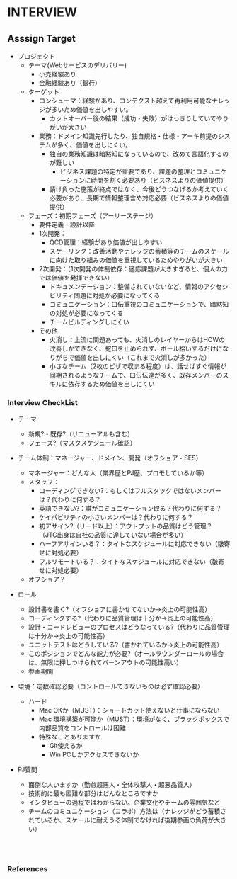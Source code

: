 # INTERVIEW

## Asssign Target
- プロジェクト
  - テーマ(Webサービスのデリバリー) 
    - 小売経験あり
    - 金融経験あり（銀行）
  - ターゲット
    - コンシューマ：経験があり、コンテクスト超えて再利用可能なナレッジが多いため価値を出しやすい。
      - カットオーバー後の結果（成功・失敗）がはっきりしていてやりがいが大きい
    - 業務：ドメイン知識先行したり、独自規格・仕様・アーキ前提のシステムが多く、価値を出しにくい。
      - 独自の業務知識は暗黙知になっているので、改めて言語化するのが難しい
        - ビジネス課題の特定が重要であり、課題の整理とコミュニケーションに時間を割く必要あり（ビスネスよりの価値提供）
      - 請け負った施策が終点ではなく、今後どうつなげるか考えていく必要があり、長期で情報整理含め対応必要（ビスネスよりの価値提供）
  - フェーズ：初期フェーズ（アーリーステージ）
    - 要件定義・設計以降
    - 1次開発：
      - QCD管理：経験があり価値が出しやすい
      - スケーリング：改善活動やナレッジの蓄積等のチームのスケールに向けた取り組みの価値を重視しているためやりがいが大きい
    - 2次開発：（1次開発の体制依存：適応課題が大きすぎると、個人の力では価値を発揮できない）
      - ドキュメンテーション：整備されていないなど、情報のアクセシビリティ問題に対処が必要になってくる
      - コミュニケーション：口伝重視のコミュニケーションで、暗黙知の対処が必要になってくる
      - チームビルディングしにくい
    - その他
      - 火消し：上流に問題あっても、火消しのレイヤーからはHOWの改善しかできなく、蛇口を止められず、ボール拾いするだけになりがちで価値を出しにくい（これまで火消しが多かった）
      - 小さなチーム（2枚のピザで収まる程度）は、話せばすぐ情報が同期されるようなチームで、口伝伝達が多く、既存メンバーのスキルに依存するため価値を出しにくい

### Interview CheckList
- テーマ
  - 新規?・既存?（リニューアルも含む）
  - フェーズ?（マスタスケジュール確認）
- チーム体制：マネージャー、ドメイン、開発（オフショア・SES）
  - マネージャー：どんな人（業界歴とPJ歴、プロモしているか等）
  - スタッフ：
    - コーディングできない?：もしくはフルスタックではないメンバーは？代わりに何する？
    - 英語できない?：誰がコミュニケーション取る？代わりに何する？
    - ケイパビリティの小さいメンバーは？代わりに何する？
    - 初アサイン?（リード以上）：アウトプットの品質はどう管理？（JTC出身は自社の品質に達していない場合が多い）
    - ハーフアサインいる？：タイトなスケジュールに対応できない（皺寄せに対処必要）
    - フルリモートいる？：タイトなスケジュールに対応できない（皺寄せに対処必要）
  - オフショア？
- ロール
  - 設計書を書く?（オフショアに書かせてないか→炎上の可能性高）
  - コーディングする?（代わりに品質管理は十分か→炎上の可能性高）
  - 設計・コードレビューのプロセスはどうなっている?（代わりに品質管理は十分か→炎上の可能性高）
  - ユニットテストはどうしている?（書かれているか→炎上の可能性高）
  - このポジションでどんな能力が必要?（オールラウンダーロールの場合は、無限に押しつけられてバーンアウトの可能性高い）
  - 参画期間
- 環境：定数確認必要（コントロールできないものは必ず確認必要）
  - ハード
    - Mac OKか（MUST）：ショートカット使えないと仕事にならない
    - Mac 環境構築が可能か（MUST）：環境がなく、ブラックボックスで内部品質をコントロールは困難
    - 特殊なことありますか
      - Git使えるか
      - Win PCしかアクセスできないか

- PJ質問
  - 面倒な人いますか（勤怠超悪人・全体攻撃人・超悪品質人）
  - 技術的に最も困難な部分はどんなところですか
  - インタビューの過程ではわからない。企業文化やチームの雰囲気など
  - チームのコミュニケーション（コラボ）方法は（ナレッジがどう蓄積されているか、スケールに耐えうる体制でなければ後期参画の負荷が大きい）

<br><br>
### References
